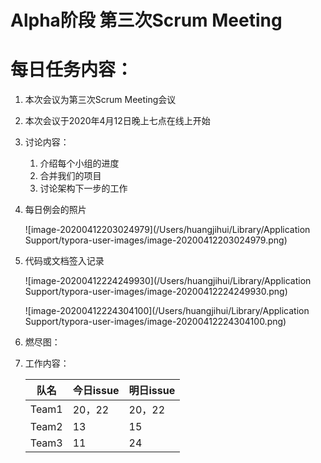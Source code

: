 # Alpha阶段 第三次Scrum Meeting

# 每日任务内容：

1. 本次会议为第三次Scrum Meeting会议

2. 本次会议于2020年4月12日晚上七点在线上开始

3. 讨论内容：

   1. 介绍每个小组的进度
   2. 合并我们的项目
   3. 讨论架构下一步的工作

4. 每日例会的照片

   ![image-20200412203024979](/Users/huangjihui/Library/Application Support/typora-user-images/image-20200412203024979.png)

5. 代码或文档签入记录

   ![image-20200412224249930](/Users/huangjihui/Library/Application Support/typora-user-images/image-20200412224249930.png)

   ![image-20200412224304100](/Users/huangjihui/Library/Application Support/typora-user-images/image-20200412224304100.png)

6. 燃尽图：

7. 工作内容：

   | 队名  | 今日issue | 明日issue |
   | ----- | --------- | --------- |
   | Team1 | 20，22    | 20，22    |
   | Team2 | 13        | 15        |
   | Team3 | 11        | 24        |

   